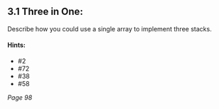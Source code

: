 ## 3.1 Three in One:
Describe how you could use a single array to implement three stacks.

#### Hints:
- #2
- #72
- #38
- #58

_Page 98_